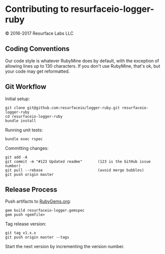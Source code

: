 # Contributing to resurfaceio-logger-ruby
&copy; 2016-2017 Resurface Labs LLC

## Coding Conventions

Our code style is whatever RubyMine does by default, with the exception of allowing lines up to 130 characters.
If you don't use RubyMine, that's ok, but your code may get reformatted.

## Git Workflow

Initial setup:

```
git clone git@github.com:resurfaceio/logger-ruby.git resurfaceio-logger-ruby
cd resurfaceio-logger-ruby
bundle install
```

Running unit tests:

```
bundle exec rspec
```

Committing changes:

```
git add -A
git commit -m "#123 Updated readme"       (123 is the GitHub issue number)
git pull --rebase                         (avoid merge bubbles)
git push origin master
```

## Release Process

Push artifacts to [RubyGems.org](https://rubygems.org/):

```
gem build resurfaceio-logger.gemspec
gem push <gemfile>
```

Tag release version:

```
git tag v1.x.x
git push origin master --tags
```

Start the next version by incrementing the version number.

